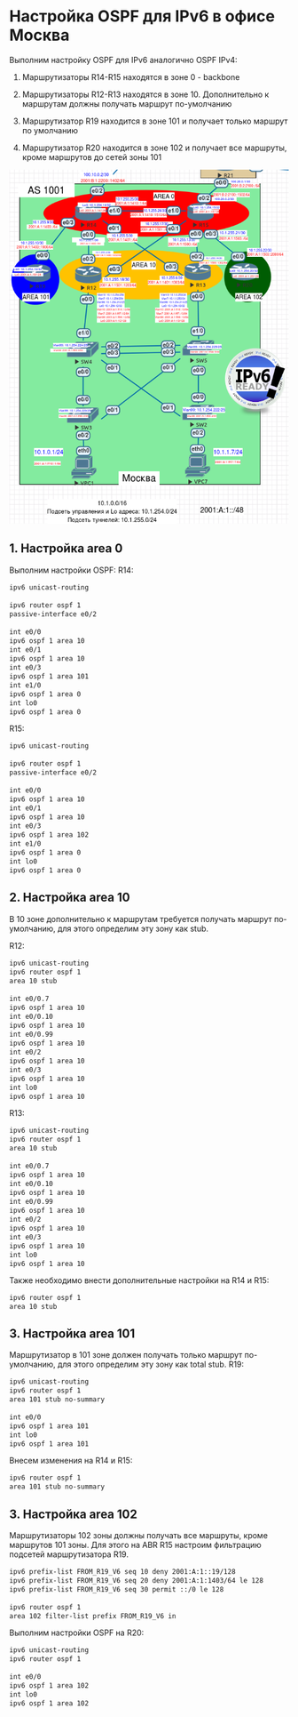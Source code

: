 # Настройка OSPF для IPv6 в офисе Москва

Выполним настройку OSPF для IPv6 аналогично OSPF IPv4:

1. Маршрутизаторы R14-R15 находятся в зоне 0 - backbone

2. Маршрутизаторы R12-R13 находятся в зоне 10. Дополнительно к маршрутам должны получать маршрут по-умолчанию

3. Маршрутизатор R19 находится в зоне 101 и получает только маршрут по умолчанию

4. Маршрутизатор R20 находится в зоне 102 и получает все маршруты, кроме маршрутов до сетей зоны 101

 
![](moscow-ipv6.png)
 

## 1. Настройка area 0


Выполним настройки OSPF:
R14:
```
ipv6 unicast-routing

ipv6 router ospf 1
passive-interface e0/2

int e0/0
ipv6 ospf 1 area 10
int e0/1
ipv6 ospf 1 area 10
int e0/3
ipv6 ospf 1 area 101
int e1/0
ipv6 ospf 1 area 0
int lo0
ipv6 ospf 1 area 0

```

R15:
```
ipv6 unicast-routing

ipv6 router ospf 1
passive-interface e0/2

int e0/0
ipv6 ospf 1 area 10
int e0/1
ipv6 ospf 1 area 10
int e0/3
ipv6 ospf 1 area 102
int e1/0
ipv6 ospf 1 area 0
int lo0
ipv6 ospf 1 area 0

```


## 2. Настройка area 10
В 10 зоне дополнительно к маршрутам требуется получать маршрут по-умолчанию, для этого определим эту зону как stub.

R12:
```
ipv6 unicast-routing
ipv6 router ospf 1
area 10 stub

int e0/0.7
ipv6 ospf 1 area 10
int e0/0.10
ipv6 ospf 1 area 10
int e0/0.99
ipv6 ospf 1 area 10
int e0/2
ipv6 ospf 1 area 10
int e0/3
ipv6 ospf 1 area 10
int lo0
ipv6 ospf 1 area 10
```


R13:
```
ipv6 unicast-routing
ipv6 router ospf 1
area 10 stub

int e0/0.7
ipv6 ospf 1 area 10
int e0/0.10
ipv6 ospf 1 area 10
int e0/0.99
ipv6 ospf 1 area 10
int e0/2
ipv6 ospf 1 area 10
int e0/3
ipv6 ospf 1 area 10
int lo0
ipv6 ospf 1 area 10
```

Также необходимо внести дополнительные настройки на R14 и R15:
```
ipv6 router ospf 1
area 10 stub
```

## 3. Настройка area 101
Маршрутизатор в 101 зоне должен получать только маршрут по-умолчанию, для этого определим эту зону как total stub.
R19:
```
ipv6 unicast-routing
ipv6 router ospf 1
area 101 stub no-summary

int e0/0
ipv6 ospf 1 area 101
int lo0
ipv6 ospf 1 area 101
```

Внесем изменения на R14 и R15:
```
ipv6 router ospf 1
area 101 stub no-summary
```

## 3. Настройка area 102
Маршрутизаторы 102 зоны должны получать все маршруты, кроме маршрутов 101 зоны. Для этого на ABR R15 настроим фильтрацию подсетей маршрутизатора R19.
```
ipv6 prefix-list FROM_R19_V6 seq 10 deny 2001:A:1::19/128
ipv6 prefix-list FROM_R19_V6 seq 20 deny 2001:A:1:1403/64 le 128
ipv6 prefix-list FROM_R19_V6 seq 30 permit ::/0 le 128

ipv6 router ospf 1
area 102 filter-list prefix FROM_R19_V6 in
```

Выполним настройки OSPF на R20:
```
ipv6 unicast-routing
ipv6 router ospf 1

int e0/0
ipv6 ospf 1 area 102
int lo0
ipv6 ospf 1 area 102
```
